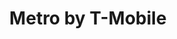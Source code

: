 ---
title: "Metro by T-Mobile"
url: /chicago/metro-by-t-mobile-north-milwaukee-avenue/
shop: mobile phone
---